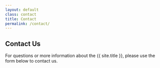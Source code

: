 ```yaml
---
layout: default
class: contact
title: Contact
permalink: /contact/
---
```


## Contact Us

For questions or more information about the {{ site.title }}, please use the form below to contact us.

<!-- <iframe src="https://docs.google.com/forms/d/e/1FAIpQLSf6a1zAQDq6Rd7znuJG_fgdtdoF-dxltpZiHddwiYlyM1Z0mQ/viewform?embedded=true" width="940" height="941" frameborder="0" marginheight="0" marginwidth="0" id="curii-contact">Loading…</iframe> -->

<!-- <h3>Form Restyler</h3> -->
<script src="http://googleformrestyler.apixml.net/GoogleFormStyler.js"
  form="https://docs.google.com/forms/d/e/1FAIpQLSf6a1zAQDq6Rd7znuJG_fgdtdoF-dxltpZiHddwiYlyM1Z0mQ/viewform?embedded=true">
</script>

